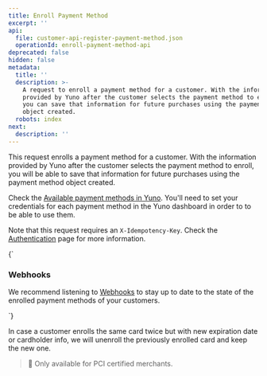 ```yaml
---
title: Enroll Payment Method
excerpt: ''
api:
  file: customer-api-register-payment-method.json
  operationId: enroll-payment-method-api
deprecated: false
hidden: false
metadata:
  title: ''
  description: >-
    A request to enroll a payment method for a customer. With the information
    provided by Yuno after the customer selects the payment method to enroll,
    you can save that information for future purchases using the payment method
    object created.
  robots: index
next:
  description: ''
---
```

This request enrolls a payment method for a customer. With the information provided by Yuno after the customer selects the payment method to enroll, you will be able to save that information for future purchases using the payment method object created.

Check the [Available payment methods in Yuno](ref:payment-type-list). You'll need to set your credentials for each payment method in the Yuno dashboard in order to to be able to use them.

Note that this request requires an `X-Idempotency-Key`. Check the [Authentication](ref:authentication#idempotency) page for more information.

<HTMLBlock>{`
<body>
  <div class="infoBlockContainer">
    <div class="verticalLine"></div>
    <div>
      <h3>Webhooks</h3>
      <div class="contentContainer">
        <p>
					 We recommend listening to 
          <a href="https://docs.y.uno/docs/configure-webhooks">Webhooks</a>
          to stay up to date to the state of the enrolled payment methods of your customers.
        </p>
  </div>  
</div>  
</div>  
</body>
`}</HTMLBlock>

In case a customer enrolls the same card twice but with new expiration date or cardholder info, we will unenroll the previously enrolled card and keep the new one.

> 🚧 Only available for PCI certified merchants.